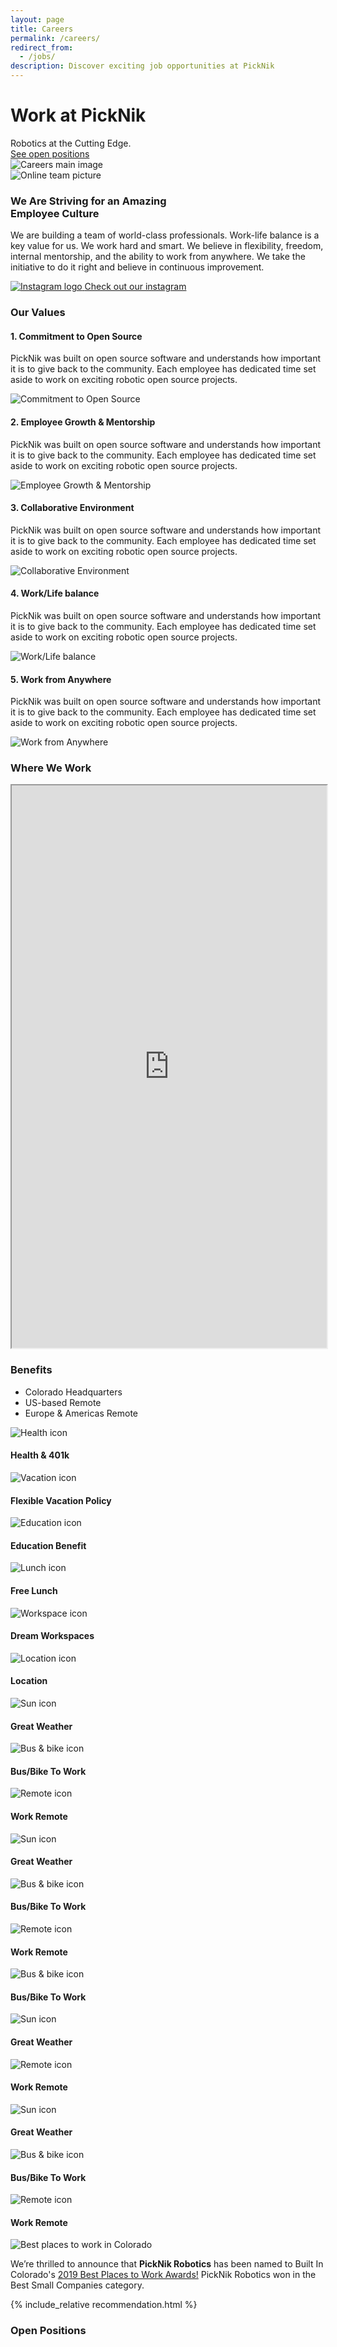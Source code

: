 ```yaml
---
layout: page
title: Careers
permalink: /careers/
redirect_from:
  - /jobs/
description: Discover exciting job opportunities at PickNik
---
```


<div class="container">
    <div class="careers-section-main">
        <div class="row justify-content-between align-items-center">
            <div class="col-12 col-lg-6">
              <div class="careers-section-main-title">
                <h1>Work at PickNik</h1>
                <span class="careers-section-main-title--small">Robotics at the Cutting Edge.</span>
                <div class="mt-4 mb-5">
                  <a class="btn text-uppercase" href="#open_positions">See open positions</a>
                </div>
              </div>
            </div>
            <div class="col-12 col-lg-5">
              <img src="/assets/images/careers/careers-main.jpg" alt="Careers main image" />
            </div>
        </div>
    </div>
</div>
<div class="container-fluid bg-grey">
  <div class="container">
    <div class="careers-card-wrapper">
      <div class="careers-card-single">
        <div class="col-12 col-xl-6">
          <div class="img-wrapper">
            <img src="../assets/images/careers/careers-team.jpg" alt="Online team picture" />
          </div>
        </div>
        <div class="col-12 col-xl-6">
          <div class="careers-card-single-content">
            <h3>We Are Striving for an Amazing<br/>Employee Culture</h3>
            <p>We are building a team of world-class professionals. Work-life balance is a key value for us. We work hard and smart. We believe in flexibility, freedom, internal mentorship, and the ability to work from anywhere. We take the initiative to do it right and believe in continuous improvement.
            </p>
            <a class="careers-card-instagram" target="_blank" href="https://www.instagram.com/picknik_robotics/">
              <img src="/assets/images/ig.svg" alt="Instagram logo" />
              <span>Check out our instagram</span>
            </a>
          </div>
        </div>
      </div>
    </div>
  </div>
</div>
<div class="container-fluid">
  <div class="container">
    <div class="careers-our-values">
      <div class="row align-items-center justify-content-center">
        <div class="col-sm-12">
            <h3 class="block-section__title text-center">Our Values</h3>
        </div>
        <div id="accordion">
          <div class="card">
            <div class="card-header" id="headingOne" data-toggle="collapse" data-target="#collapseOne" aria-expanded="true" aria-controls="collapseOne">
              <h4 class="mb-0">
                1. Commitment to Open Source
              </h4>
            </div>
            <div id="collapseOne" class="collapse show" aria-labelledby="headingOne" data-parent="#accordion">
              <div class="card-body">
                <p>
                  PickNik was built on open source software and understands how important it is to give back to the community. Each employee has dedicated time set aside to work on exciting robotic open source projects.
                </p>
                 <div class="img-wrapper">
                  <img src="/assets/images/careers/careers-our-values-1.png" alt="Commitment to Open Source" />
                </div>
              </div>
            </div>
          </div>
          <div class="card">
            <div class="card-header" id="headingTwo" data-toggle="collapse" data-target="#collapseTwo" aria-expanded="false" aria-controls="collapseTwo">
              <h4 class="mb-0">
                2. Employee Growth & Mentorship
              </h4>
            </div>
            <div id="collapseTwo" class="collapse" aria-labelledby="headingTwo" data-parent="#accordion">
              <div class="card-body">
                <p>
                  PickNik was built on open source software and understands how important it is to give back to the community. Each employee has dedicated time set aside to work on exciting robotic open source projects.
                </p>
                <div class="img-wrapper">
                  <img src="/assets/images/careers/careers-our-values-2.png" alt="Employee Growth & Mentorship" />
                </div>
              </div>
            </div>
          </div>
          <div class="card">
            <div class="card-header" id="headingThree" data-toggle="collapse" data-target="#collapseThree" aria-expanded="false" aria-controls="collapseThree">
              <h4 class="mb-0">
                3. Collaborative Environment
              </h4>
            </div>
            <div id="collapseThree" class="collapse" aria-labelledby="headingThree" data-parent="#accordion">
              <div class="card-body">
                <p>
                  PickNik was built on open source software and understands how important it is to give back to the community. Each employee has dedicated time set aside to work on exciting robotic open source projects.
                </p>
                <div class="img-wrapper">
                  <img src="/assets/images/careers/careers-our-values-3.png" alt="Collaborative Environment" />
                </div>
              </div>
            </div>
          </div>
          <div class="card">
            <div class="card-header" id="headingFour" data-toggle="collapse" data-target="#collapseFour" aria-expanded="false" aria-controls="collapseFour">
              <h4 class="mb-0">
                4. Work/Life balance
              </h4>
            </div>
            <div id="collapseFour" class="collapse" aria-labelledby="headingFour" data-parent="#accordion">
              <div class="card-body">
                <p>
                  PickNik was built on open source software and understands how important it is to give back to the community. Each employee has dedicated time set aside to work on exciting robotic open source projects.
                </p>
                <div class="img-wrapper">
                  <img src="/assets/images/careers/careers-our-values-4.png" alt="Work/Life balance" />
                </div>
              </div>
            </div>
          </div>
          <div class="card">
            <div class="card-header" id="headingFive" data-toggle="collapse" data-target="#collapseFive" aria-expanded="false" aria-controls="collapseFive">
              <h4 class="mb-0">
                5. Work from Anywhere
              </h4>
            </div>
            <div id="collapseFive" class="collapse" aria-labelledby="headingFive" data-parent="#accordion">
              <div class="card-body">
                <p>
                  PickNik was built on open source software and understands how important it is to give back to the community. Each employee has dedicated time set aside to work on exciting robotic open source projects.
                </p>
                <div class="img-wrapper">
                  <img src="/assets/images/careers/careers-our-values-5.png" alt="Work from Anywhere" />
                </div>
              </div>
            </div>
          </div>
        </div>
      </div>
    </div>
  </div>
</div>
<div class="container-fluid bg-grey">
  <div class="careers-map">
      <div class="row align-items-center justify-content-center">
        <div class="col-sm-12">
            <h3 class="block-section__title text-center">Where We Work</h3>
        </div>
        <iframe src="https://www.google.com/maps/d/embed?mid=1c_nCP7Fx0HIgAUNQ2w7iAhGT9rKP1-lo" width="100%" height="900px"></iframe>
      </div>
  </div>
</div>
<div class="container-fluid bg-grey">
  <div class="container">
    <div class="careers-perks-container">
      <div class="row align-items-center justify-content-center">
        <div class="col-sm-12">
            <h3 class="block-section__title text-center">Benefits</h3>
        </div>
        <div class="careers-perks-tabs">
          <ul class="nav nav-tabs" id="myTab" role="tablist">
            <li class="nav-item">
              <span class="nav-link active" id="colorado-tab" data-toggle="tab" href="#colorado" role="tab" aria-controls="colorado" aria-selected="true">Colorado Headquarters</span>
            </li>
            <li class="nav-item">
              <span class="nav-link" id="usbased-tab" data-toggle="tab" href="#usbased" role="tab" aria-controls="usbased" aria-selected="false">US-based Remote</span>
            </li>
            <li class="nav-item">
              <span class="nav-link" id="europe-tab" data-toggle="tab" href="#europe" role="tab" aria-controls="europe" aria-selected="false">Europe & Americas Remote</span>
            </li>
          </ul>
          <div class="tab-content" id="myTabContent">
            <div class="tab-pane fade show active" id="colorado" role="tabpanel" aria-labelledby="colorado-tab">
              <div class="careers-perks-wrapper">
                <div class="careers-perks">
                  <div class="img-wrapper careers-perks-smaller">
                    <img src="../assets/images/health.png" class="perksIcon" alt="Health icon" />
                  </div>
                  <h4>Health & 401k</h4>
                </div>
                <div class="careers-perks">
                  <div class="img-wrapper">
                    <img src="../assets/images/vacation-icon-2.png" class="perksIcon" alt="Vacation icon" />
                  </div>
                  <h4>Flexible Vacation Policy</h4>
                </div>
                <div class="careers-perks">
                  <div class="img-wrapper careers-perks-smaller">
                    <img src="../assets/images/education.png" class="perksIcon" alt="Education icon" />
                  </div>
                  <h4>Education Benefit</h4>
                </div>
                <div class="careers-perks">
                  <div class="img-wrapper">
                    <img src="../assets/images/lunch-icon-2.png" class="perksIcon" alt="Lunch icon" />
                  </div>
                  <h4>Free Lunch</h4>
                </div>
                <div class="careers-perks">
                  <div class="img-wrapper">
                    <img src="../assets/images/workspace-icon-2.png" class="perksIcon" alt="Workspace icon" />
                  </div>
                  <h4>Dream Workspaces</h4>
                </div>
                <div class="careers-perks">
                  <div class="img-wrapper">
                    <img src="../assets/images/location-icon-2.png" class="perksIcon" alt="Location icon" />
                  </div>
                  <h4>Location</h4>
                </div>
              </div>
            </div>
            <div class="tab-pane fade" id="usbased" role="tabpanel" aria-labelledby="usbased-tab">
              <div class="careers-perks-wrapper">
                <div class="careers-perks">
                  <div class="img-wrapper">
                    <img src="../assets/images/sun-icon-2.png" class="perksIcon" alt="Sun icon" />
                  </div>
                  <h4>Great Weather</h4>
                </div>
                <div class="careers-perks">
                  <div class="img-wrapper">
                    <img src="../assets/images/bus-bike-icon-2.png" class="perksIcon" alt="Bus & bike icon" />
                  </div>
                  <h4>Bus/Bike To Work</h4>
                </div>
                <div class="careers-perks">
                  <div class="img-wrapper careers-perks-smaller">
                    <img src="../assets/images/remote.png" class="perksIcon" alt="Remote icon" />
                  </div>
                  <h4>Work Remote</h4>
                </div>
                <div class="careers-perks">
                  <div class="img-wrapper">
                    <img src="../assets/images/sun-icon-2.png" class="perksIcon" alt="Sun icon" />
                  </div>
                  <h4>Great Weather</h4>
                </div>
                <div class="careers-perks">
                  <div class="img-wrapper">
                    <img src="../assets/images/bus-bike-icon-2.png" class="perksIcon" alt="Bus & bike icon" />
                  </div>
                  <h4>Bus/Bike To Work</h4>
                </div>
                <div class="careers-perks">
                  <div class="img-wrapper careers-perks-smaller">
                    <img src="../assets/images/remote.png" class="perksIcon" alt="Remote icon" />
                  </div>
                  <h4>Work Remote</h4>
                </div>
              </div>
            </div>
            <div class="tab-pane fade" id="europe" role="tabpanel" aria-labelledby="europe-tab">
              <div class="careers-perks-wrapper">
                <div class="careers-perks">
                  <div class="img-wrapper">
                    <img src="../assets/images/bus-bike-icon-2.png" class="perksIcon" alt="Bus & bike icon" />
                  </div>
                  <h4>Bus/Bike To Work</h4>
                </div>
                <div class="careers-perks">
                  <div class="img-wrapper">
                    <img src="../assets/images/sun-icon-2.png" class="perksIcon" alt="Sun icon" />
                  </div>
                  <h4>Great Weather</h4>
                </div>
                <div class="careers-perks">
                  <div class="img-wrapper careers-perks-smaller">
                    <img src="../assets/images/remote.png" class="perksIcon" alt="Remote icon" />
                  </div>
                  <h4>Work Remote</h4>
                </div>
                <div class="careers-perks">
                  <div class="img-wrapper">
                    <img src="../assets/images/sun-icon-2.png" class="perksIcon" alt="Sun icon" />
                  </div>
                  <h4>Great Weather</h4>
                </div>
                <div class="careers-perks">
                  <div class="img-wrapper">
                    <img src="../assets/images/bus-bike-icon-2.png" class="perksIcon" alt="Bus & bike icon" />
                  </div>
                  <h4>Bus/Bike To Work</h4>
                </div>
                <div class="careers-perks">
                  <div class="img-wrapper careers-perks-smaller">
                    <img src="../assets/images/remote.png" class="perksIcon" alt="Remote icon" />
                  </div>
                  <h4>Work Remote</h4>
                </div>
              </div>
            </div>
          </div>
        </div>
        <div class="col-sm-12">
          <div class="careers-best-places">
            <div class="careers-best-places__image-wrapper">
              <img src="../assets/images/best-place-to-work.png" alt="Best places to work in Colorado" />
            </div>
            <span class="careers-best-places__green-circle"></span>
            <p>We’re thrilled to announce that <b>PickNik Robotics</b> has been named to Built In Colorado's
            <a href="https://www.builtincolorado.com/companies/best-small-places-to-work-colorado-2019#picknik-robotics" target="_blank">2019 Best Places to Work Awards!</a> PickNik Robotics won in the Best Small Companies category.</p>
          </div>
        </div>
      </div>
    </div>
  </div>
</div>
{% include_relative recommendation.html %}
<div class="container-fluid">
  <h3 class="collapses__title" id="open_positions">Open Positions</h3>
  <div id="grnhse_app"></div>
</div>
